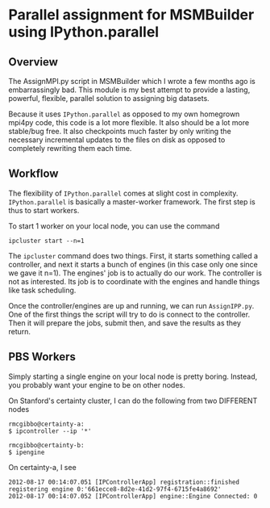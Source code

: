 Parallel assignment for MSMBuilder using IPython.parallel
=========================================================

Overview
--------
The AssignMPI.py script in MSMBuilder which I wrote a few months ago is
embarrassingly bad. This module is my best attempt to provide a lasting,
powerful, flexible, parallel solution to assigning big datasets.

Because it uses `IPython.parallel` as opposed to my own homegrown mpi4py
code, this code is a lot more flexible. It also should be a lot more stable/bug
free. It also checkpoints much faster by only writing the necessary incremental
updates to the files on disk as opposed to completely rewriting them each time.

Workflow
--------
The flexibility of `IPython.parallel` comes at slight cost in complexity.
`IPython.parallel` is basically a master-worker framework. The first step
is thus to start workers.

To start 1 worker on your local node, you can use the command

    ipcluster start --n=1

The `ipcluster` command does two things. First, it starts something called a
controller, and next it starts a bunch of engines (in this case only one since
we gave it n=1). The engines' job is to actually do our work. The controller is
not as interested. Its job is to coordinate with the engines and handle things
like task scheduling.

Once the controller/engines are up and running, we can run `AssignIPP.py`.
One of the first things the script will try to do is connect to the controller.
Then it will prepare the jobs, submit then, and save the results as they return.

PBS Workers
-----------

Simply starting a single engine on your local node is pretty boring. Instead, you
probably want your engine to be on other nodes.

On Stanford's certainty cluster, I can do the following from two DIFFERENT nodes
    
    rmcgibbo@certainty-a:
    $ ipcontroller --ip '*'
    
    rmcgibbo@certainty-b:
    $ ipengine
    
On certainty-a, I see

    2012-08-17 00:14:07.051 [IPControllerApp] registration::finished registering engine 0:'661ecce8-8d2e-41d2-97f4-6715fe4a8692'
    2012-08-17 00:14:07.052 [IPControllerApp] engine::Engine Connected: 0
    





